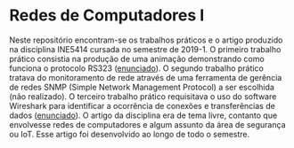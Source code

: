 # Redes de Computadores I

Neste repositório encontram-se os trabalhos práticos e o artigo produzido na disciplina INE5414 cursada no semestre de 2019-1. O primeiro trabalho prático consistia na produção de uma animação demonstrando como funciona o protocolo RS323 ([enunciado](https://github.com/kundlatsch/UFSC/blob/master/INE5414/GIF%20RS232/Enunciado)). O segundo trabalho prático tratava do monitoramento de rede através de uma ferramenta de gerência de redes SNMP (Simple Network Management Protocol) a ser escolhida (não realizado). O terceiro trabalho prático requisitava o uso do software Wireshark para identificar a ocorrência de conexões e transferências de dados ([enunciado](https://github.com/kundlatsch/UFSC/blob/master/INE5414/Trabalho%20Wireshark/Enunciado)). O artigo da disciplina era de tema livre, contanto que envolvesse redes de computadores e algum assunto da área de segurança ou IoT. Esse artigo foi desenvolvido ao longo de todo o semestre.
